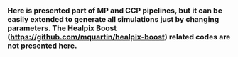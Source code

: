 ### Here is presented part of MP and CCP pipelines, but it can be easily extended to generate all simulations just by changing parameters. The Healpix Boost (https://github.com/mquartin/healpix-boost) related codes are not presented here. 
